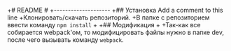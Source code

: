 +# README #
+--------------------
+## Установка
Add a comment to this line
+Клонировать/скачать репозиторий.
+В папке с репозиторием ввести команду `npm install`
+
+## Модификация
+
+Так-как все собирается webpack'ом, то модифицировать файлы нужно в папке dev, после чего вызывать команду `webpack`.
